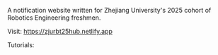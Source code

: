 A notification website written for Zhejiang University's 2025 cohort of Robotics Engineering freshmen.

Visit: https://zjurbt25hub.netlify.app

Tutorials: